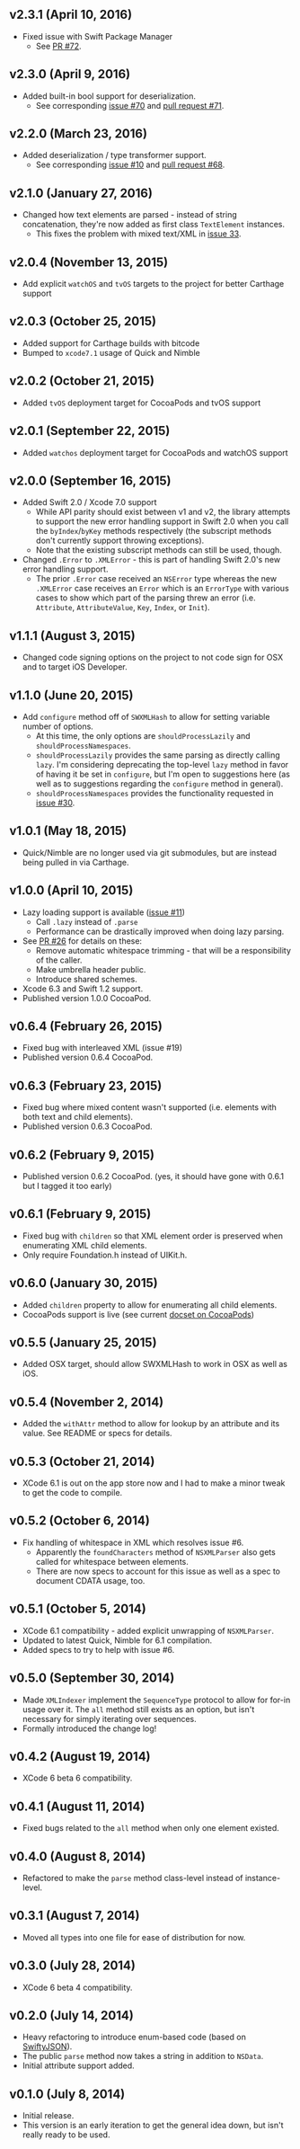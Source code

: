 ## v2.3.1 (April 10, 2016)

* Fixed issue with Swift Package Manager
  * See [PR #72](https://github.com/drmohundro/SWXMLHash/pull/72).

## v2.3.0 (April 9, 2016)

* Added built-in bool support for deserialization.
  * See corresponding [issue #70](https://github.com/drmohundro/SWXMLHash/issues/70) and [pull request #71](https://github.com/drmohundro/SWXMLHash/pull/71).

## v2.2.0 (March 23, 2016)

* Added deserialization / type transformer support.
  * See corresponding [issue #10](https://github.com/drmohundro/SWXMLHash/issues/10) and [pull request #68](https://github.com/drmohundro/SWXMLHash/pull/68).

## v2.1.0 (January 27, 2016)

* Changed how text elements are parsed - instead of string concatenation, they're now added as first class `TextElement` instances.
  * This fixes the problem with mixed text/XML in [issue 33](https://github.com/drmohundro/SWXMLHash/issues/33).

## v2.0.4 (November 13, 2015)

* Add explicit `watchOS` and `tvOS` targets to the project for better Carthage support

## v2.0.3 (October 25, 2015)

* Added support for Carthage builds with bitcode
* Bumped to `xcode7.1` usage of Quick and Nimble

## v2.0.2 (October 21, 2015)

* Added `tvOS` deployment target for CocoaPods and tvOS support

## v2.0.1 (September 22, 2015)

* Added `watchos` deployment target for CocoaPods and watchOS support

## v2.0.0 (September 16, 2015)

* Added Swift 2.0 / Xcode 7.0 support
    * While API parity should exist between v1 and v2, the library attempts to support the new error handling support in Swift 2.0 when you call the `byIndex`/`byKey` methods respectively (the subscript methods don't currently support throwing exceptions).
    * Note that the existing subscript methods can still be used, though.
* Changed `.Error` to `.XMLError` - this is part of handling Swift 2.0's new error handling support.
    * The prior `.Error` case received an `NSError` type whereas the new `.XMLError` case receives an `Error` which is an `ErrorType` with various cases to show which part of the parsing threw an error (i.e. `Attribute`, `AttributeValue`, `Key`, `Index`, or `Init`).

## v1.1.1 (August 3, 2015)

* Changed code signing options on the project to not code sign for OSX and to target iOS Developer.

## v1.1.0 (June 20, 2015)

* Add `configure` method off of `SWXMLHash` to allow for setting variable number of options.
    * At this time, the only options are `shouldProcessLazily` and `shouldProcessNamespaces`.
    * `shouldProcessLazily` provides the same parsing as directly calling `lazy`. I'm considering deprecating the top-level `lazy` method in favor of having it be set in `configure`, but I'm open to suggestions here (as well as to suggestions regarding the `configure` method in general).
    * `shouldProcessNamespaces` provides the functionality requested in [issue #30](https://github.com/drmohundro/SWXMLHash/issues/30).

## v1.0.1 (May 18, 2015)

* Quick/Nimble are no longer used via git submodules, but are instead being pulled in via Carthage.

## v1.0.0 (April 10, 2015)

* Lazy loading support is available ([issue #11](https://github.com/drmohundro/SWXMLHash/issues/11))
  * Call `.lazy` instead of `.parse`
  * Performance can be drastically improved when doing lazy parsing.
* See [PR #26](https://github.com/drmohundro/SWXMLHash/pull/26) for details on these:
  * Remove automatic whitespace trimming - that will be a responsibility of the caller.
  * Make umbrella header public.
  * Introduce shared schemes.
* Xcode 6.3 and Swift 1.2 support.
* Published version 1.0.0 CocoaPod.

## v0.6.4 (February 26, 2015)

* Fixed bug with interleaved XML (issue #19)
* Published version 0.6.4 CocoaPod.

## v0.6.3 (February 23, 2015)

* Fixed bug where mixed content wasn't supported (i.e. elements with both text and child elements).
* Published version 0.6.3 CocoaPod.

## v0.6.2 (February 9, 2015)

* Published version 0.6.2 CocoaPod. (yes, it should have gone with 0.6.1 but I tagged it too early)

## v0.6.1 (February 9, 2015)

* Fixed bug with `children` so that XML element order is preserved when enumerating XML child elements.
* Only require Foundation.h instead of UIKit.h.

## v0.6.0 (January 30, 2015)

* Added `children` property to allow for enumerating all child elements.
* CocoaPods support is live (see current [docset on CocoaPods](http://cocoadocs.org/docsets/SWXMLHash/0.6.0/))

## v0.5.5 (January 25, 2015)

* Added OSX target, should allow SWXMLHash to work in OSX as well as iOS.

## v0.5.4 (November 2, 2014)

* Added the `withAttr` method to allow for lookup by an attribute and its value. See README or specs for details.

## v0.5.3 (October 21, 2014)

* XCode 6.1 is out on the app store now and I had to make a minor tweak to get the code to compile.

## v0.5.2 (October 6, 2014)

* Fix handling of whitespace in XML which resolves issue #6.
  * Apparently the `foundCharacters` method of `NSXMLParser` also gets called for whitespace between elements.
  * There are now specs to account for this issue as well as a spec to document CDATA usage, too.

## v0.5.1 (October 5, 2014)

* XCode 6.1 compatibility - added explicit unwrapping of `NSXMLParser`.
* Updated to latest Quick, Nimble for 6.1 compilation.
* Added specs to try to help with issue #6.

## v0.5.0 (September 30, 2014)

* Made `XMLIndexer` implement the `SequenceType` protocol to allow for for-in usage over it. The `all` method still exists as an option, but isn't necessary for simply iterating over sequences.
* Formally introduced the change log!

## v0.4.2 (August 19, 2014)

* XCode 6 beta 6 compatibility.

## v0.4.1 (August 11, 2014)

* Fixed bugs related to the `all` method when only one element existed.

## v0.4.0 (August 8, 2014)

* Refactored to make the `parse` method class-level instead of instance-level.

## v0.3.1 (August 7, 2014)

* Moved all types into one file for ease of distribution for now.

## v0.3.0 (July 28, 2014)

* XCode 6 beta 4 compatibility.

## v0.2.0 (July 14, 2014)

* Heavy refactoring to introduce enum-based code (based on [SwiftyJSON](https://github.com/SwiftyJSON/SwiftyJSON)).
* The public `parse` method now takes a string in addition to `NSData`.
* Initial attribute support added.

## v0.1.0 (July 8, 2014)

* Initial release.
* This version is an early iteration to get the general idea down, but isn't really ready to be used.
